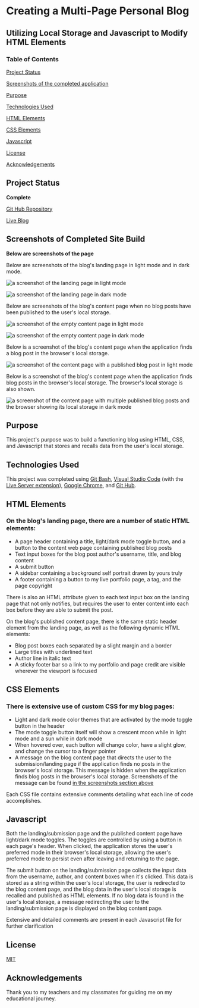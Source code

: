 # Creating a Multi-Page Personal Blog

## Utilizing Local Storage and Javascript to Modify HTML Elements

### Table of Contents

[Project Status](#project-status)

[Screenshots of the completed application](#screenshots-of-completed-site-build)

[Purpose](#purpose)

[Technologies Used](#technologies-used)

[HTML Elements](#html-elements)

[CSS Elements](#css-elements)

[Javascript](#javascript)

[License](#license)

[Acknowledgements](#acknowledgements)

## Project Status

**Complete**

[Git Hub Repository](https://github.com/aaguimond/module04-challenge-personal-blog)

[Live Blog](https://aaguimond.github.io/module04-challenge-personal-blog/)

## Screenshots of Completed Site Build

**Below are screenshots of the page**

Below are screenshots of the blog's landing page in light mode and in dark mode.

![a screenshot of the landing page in light mode](/assets/screenshots/BlogLandingPageLight.png?raw=true)

![a screenshot of the landing page in dark mode](/assets/screenshots/BlogLandingPageDark.png?raw=true)

Below are screenshots of the blog's content page when no blog posts have been published to the user's local storage.

![a screenshot of the empty content page in light mode](/assets/screenshots/BlogContentPageEmptyLight.png?raw=true)

![a screenshot of the empty content page in dark mode](/assets/screenshots/BlogContentPageEmptyDark.png?raw=true)

Below is a screenshot of the blog's content page when the application finds a blog post in the browser's local storage.

![a screenshot of the content page with a published blog post in light mode](/assets/screenshots/BlogContentPagePublishedLight.png?raw=true)

Below is a screenshot of the blog's content page when the application finds blog posts in the browser's local storage. The browser's local storage is also shown.

![a screenshot of the content page with multiple published blog posts and the browser showing its local storage in dark mode](/assets/screenshots/BlogContentPageMultipleWithLocalStorageDark.png?raw=true)

## Purpose

This project's purpose was to build a functioning blog using HTML, CSS, and Javascript that stores and recalls data from the user's local storage.

## Technologies Used

This project was completed using [Git Bash](https://git-scm.com/about), [Visual Studio Code](https://code.visualstudio.com/) (with the [Live Server extension](https://marketplace.visualstudio.com/items?itemName=ritwickdey.LiveServer)), [Google Chrome](https://www.google.com/chrome/), and [Git Hub](https://github.com/).

## HTML Elements

### On the blog's landing page, there are a number of static HTML elements:

* A page header containing a title, light/dark mode toggle button, and a button to the content web page containing published blog posts
* Text input boxes for the blog post author's username, title, and blog content
* A submit button
* A sidebar containing a background self portrait drawn by yours truly
* A footer containing a button to my live portfolio page, a tag, and the page copyright

There is also an HTML attribute given to each text input box on the landing page that not only notifies, but requires the user to enter content into each box before they are able to submit the post.

On the blog's published content page, there is the same static header element from the landing page, as well as the following dynamic HTML elements:

* Blog post boxes each separated by a slight margin and a border
* Large titles with underlined text
* Author line in italic text
* A sticky footer bar so a link to my portfolio and page credit are visible wherever the viewport is focused

## CSS Elements

### There is extensive use of custom CSS for my blog pages:

* Light and dark mode color themes that are activated by the mode toggle button in the header
* The mode toggle button itself will show a crescent moon while in light mode and a sun while in dark mode
* When hovered over, each button will change color, have a slight glow, and change the cursor to a finger pointer
* A message on the blog content page that directs the user to the submission/landing page if the application finds no posts in the browser's local storage. This message is hidden when the application finds blog posts in the browser's local storage. Screenshots of the message can be found [in the screenshots section above](#screenshots-of-completed-site-build)

Each CSS file contains extensive comments detailing what each line of code accomplishes.

## Javascript

Both the landing/submission page and the published content page have light/dark mode toggles. The toggles are controlled by using a button in each page's header. When clicked, the application stores the user's preferred mode in their browser's local storage, allowing the user's preferred mode to persist even after leaving and returning to the page.

The submit button on the landing/submission page collects the input data from the username, author, and content boxes when it's clicked. This data is stored as a string within the user's local storage, the user is redirected to the blog content page, and the blog data in the user's local storage is recalled and published as HTML elements. If no blog data is found in the user's local storage, a message redirecting the user to the landing/submission page is displayed on the blog content page.

Extensive and detailed comments are present in each Javascript file for further clarification

## License

[MIT](https://opensource.org/license/mit)

## Acknowledgements

Thank you to my teachers and my classmates for guiding me on my educational journey.